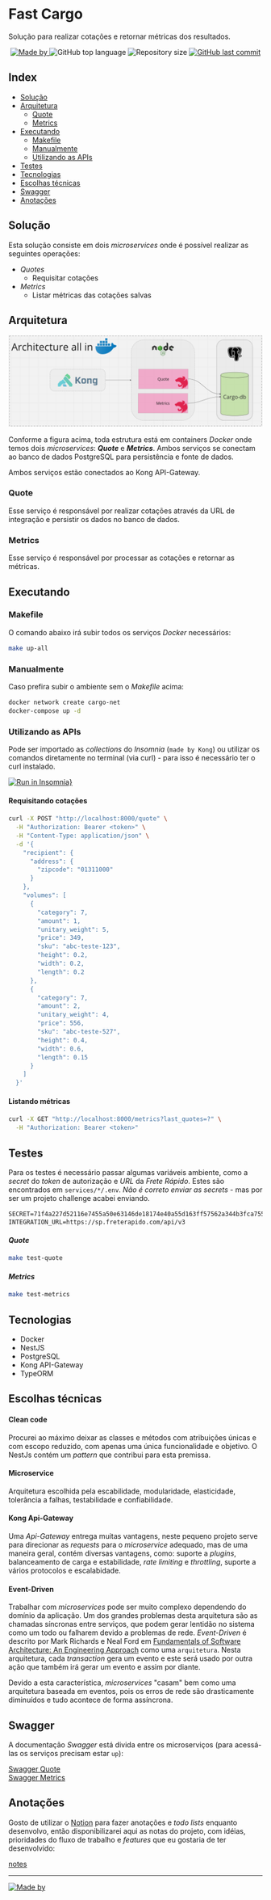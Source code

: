 # Fast Cargo

Solução para realizar cotações e retornar métricas dos resultados.

<div align="center">
  <p align="center">
  <a href="https://www.linkedin.com/in/lucasfdcampos/">
    <img alt="Made by" src="https://img.shields.io/badge/made%20by-Lucas%20Campos-%23FF5733">
  </a>
  <img alt="GitHub top language" src="https://img.shields.io/github/languages/top/lucasfdcampos/fast-cargo?color=%23FF5733">
  <img alt="Repository size" src="https://img.shields.io/github/repo-size/lucasfdcampos/fast-cargo?color=%23FF5733">
  <a href="https://github.com/lucasfdcampos/fast-cargo/commits/master">
    <img alt="GitHub last commit" src="https://img.shields.io/github/last-commit/lucasfdcampos/fast-cargo?color=%23FF5733">
  </a>
  </p>
</div>

## Index
- [Solução](#solução)
- [Arquitetura](#arquitetura)
  * [Quote](#quote)
  * [Metrics](#metrics)
- [Executando](#executando)
  * [Makefile](#makefile)
  * [Manualmente](#manualmente)
  * [Utilizando as APIs](#utilizando-as-apis)
- [Testes](#testes)
- [Tecnologias](#tecnologias)
- [Escolhas técnicas](#escolhas-técnicas)
- [Swagger](#swagger)
- [Anotações](#anotações)

## Solução
Esta solução consiste em dois _microservices_ onde é possível realizar as seguintes operações:

- _Quotes_
  - Requisitar cotações
- _Metrics_
  - Listar métricas das cotações salvas

## Arquitetura

![image info](./architecture.png)

Conforme a figura acima, toda estrutura está em containers _Docker_ onde temos dois _microservices_: **_Quote_** e **_Metrics_**. Ambos serviços se conectam ao banco de dados PostgreSQL para persistência e fonte de dados. 

Ambos serviços estão conectados ao Kong API-Gateway.

### Quote

Esse serviço é responsável por realizar cotações através da URL de integração e 
persistir os dados no banco de dados.

### Metrics

Esse serviço é responsável por processar as cotações e retornar as métricas.

## Executando

### Makefile

O comando abaixo irá subir todos os serviços _Docker_ necessários:

```bash
make up-all
```

### Manualmente

Caso prefira subir o ambiente sem o _Makefile_ acima:

```bash
docker network create cargo-net
docker-compose up -d
```

### Utilizando as APIs

Pode ser importado as _collections_ do _Insomnia_ (``made by Kong``) ou utilizar os comandos diretamente no terminal (via curl) - para isso é necessário ter o curl instalado.

[![Run in Insomnia}](https://insomnia.rest/images/run.svg)](https://insomnia.rest/run/?label=Fast%20Cargo&uri=https%3A%2F%2Fraw.githubusercontent.com%2Flucasfdcampos%2Ffast-cargo%2Fmaster%2Fcargo_insomnia.json)

#### Requisitando cotações

```bash
curl -X POST "http://localhost:8000/quote" \
  -H "Authorization: Bearer <token>" \
  -H "Content-Type: application/json" \
  -d '{
    "recipient": {
      "address": {
        "zipcode": "01311000"
      }
    },
    "volumes": [
      {
        "category": 7,
        "amount": 1,
        "unitary_weight": 5,
        "price": 349,
        "sku": "abc-teste-123",
        "height": 0.2,
        "width": 0.2,
        "length": 0.2
      },
      {
        "category": 7,
        "amount": 2,
        "unitary_weight": 4,
        "price": 556,
        "sku": "abc-teste-527",
        "height": 0.4,
        "width": 0.6,
        "length": 0.15
      }
    ]
  }'

```

#### Listando métricas

```bash
curl -X GET "http://localhost:8000/metrics?last_quotes=?" \
  -H "Authorization: Bearer <token>"

```


## Testes
Para os testes é necessário passar algumas variáveis ambiente, como a _secret_ do _token_ de autorização e _URL_ da *Frete Rápido*. Estes são encontrados em ``services/*/.env``. *Não é correto enviar as _secrets_* - mas por ser um projeto challenge acabei enviando.

```env
SECRET=71f4a227d52116e7455a50e63146de18174e40a55d163ff57562a344b3fca755
INTEGRATION_URL=https://sp.freterapido.com/api/v3
```

#### _Quote_

```bash
make test-quote
```

#### _Metrics_

```bash
make test-metrics
```

## Tecnologias
- Docker
- NestJS
- PostgreSQL
- Kong API-Gateway
- TypeORM

## Escolhas técnicas

#### Clean code
Procurei ao máximo deixar as classes e métodos com atribuições únicas e com escopo reduzido, com apenas uma única funcionalidade e objetivo. O NestJs contém um _pattern_  que contribui para esta premissa.

#### Microservice
Arquitetura escolhida pela escabilidade, modularidade, elasticidade, tolerância a falhas, testabilidade e confiabilidade.

#### Kong Api-Gateway
Uma _Api-Gateway_ entrega muitas vantagens, neste pequeno projeto serve para direcionar as _requests_ para o _microservice_ adequado, mas de uma maneira geral, contém diversas vantagens, como: suporte a _plugins_, balanceamento de carga e estabilidade, _rate limiting_ e _throttling_, suporte a vários protocolos e escalabidade.


#### Event-Driven
Trabalhar com _microservices_ pode ser muito complexo dependendo do domínio da aplicação. Um dos grandes problemas desta arquitetura são as chamadas síncronas entre serviços, que podem gerar lentidão no sistema como um todo ou falharem devido a problemas de rede. _Event-Driven_ é descrito por Mark Richards e Neal Ford em [Fundamentals of Software Architecture: An Engineering Approach](https://www.goodreads.com/book/show/44144493-fundamentals-of-software-architecture) como uma `arquitetura`. Nesta arquitetura, cada _transaction_ gera um evento e este será usado por outra ação que também irá gerar um evento e assim por diante.

Devido a esta característica, _microservices_ "casam" bem como uma arquitetura baseada em eventos, pois os erros de rede são drasticamente diminuídos e tudo acontece de forma assíncrona.


## Swagger

A documentação _Swagger_ está divida entre os microserviços (para acessá-las os serviços precisam estar ``up``):

<a href="http://localhost:3000/swagger" target="_blank">Swagger Quote</a>
<br />
<a href="http://localhost:3010/swagger" target="_blank">Swagger Metrics</a>


## Anotações

Gosto de utilizar o [Notion](https://www.notion.so/) para fazer anotações e _todo lists_ enquanto desenvolvo, então disponibilizarei aqui as notas do projeto, com idéias, prioridades do fluxo de trabalho e _features_ que eu gostaria de ter desenvolvido:

[notes](https://amplified-subway-859.notion.site/FastCargo-4781919d5ca74c228cba9e39c26f97f8?pvs=4)

---
<p align="auto">
  <a href="https://www.linkedin.com/in/lucasfdcampos/">
    <img alt="Made by" src=https://img.shields.io/badge/LinkedIn-0077B5?style=for-the-badge&logo=linkedin&logoColor=white>
  </a>
</p>
